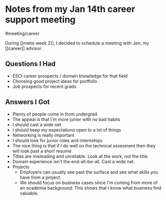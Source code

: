 # Notes from my Jan 14th career support meeting
#meeting/career 

During [[metis week 2]], I decided to schedule a meeting with Jen, my [[career]] advisor.

## Questions I Had
- ESCI career prospects / domain knowledge for that field
- Choosing good project ideas for portfolio
- Job prospects for recent grads

## Answers I Got
- Plenty of people come in from undergrad
- The appeal is that I'm more junior with no bad habits
- I should cast a wide net
- I should keep my expectations open to a lot of things
- Networking is really important
- I should look for junior roles and internships
- The nice thing is that if I do well on the technical assesment then they will look past a short resume
- Titles are misleading and unreliable. Look at the work, not the title. 
- Domain experience isn't the end-all-be-all. Cast a wide net. 
- Projects
	- Employers can usually see past the surface and see what skills you have from a project. 
	- We should focus on business cases since I'm coming from more of an academia background. This shows that I know what business find valuable. 